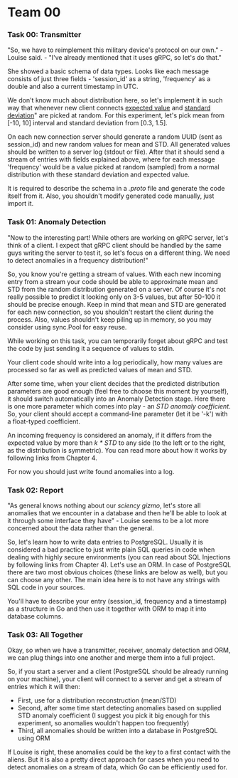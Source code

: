 # Team 00

<h3 id="ex00">Task 00: Transmitter</h3>

"So, we have to reimplement this military device's protocol on our own." - Louise said. - "I've already mentioned that it uses gRPC, so let's do that."

She showed a basic schema of data types. Looks like each message consists of just three fields - 'session_id' as a string, 'frequency' as a double and also a current timestamp in UTC.

We don't know much about distribution here, so let's implement it in such way that whenever new client connects [expected value](https://en.wikipedia.org/wiki/Expected_value) and [standard deviation](https://en.wikipedia.org/wiki/Standard_deviation)" are picked at random. For this experiment, let's pick mean from [-10, 10] interval and standard deviation from [0.3, 1.5].

On each new connection server should generate a random UUID (sent as session_id) and new random values for mean and STD. All generated values should be written to a server log (stdout or file). After that it should send a stream of entries with fields explained above, where for each message 'frequency' would be a value picked at random (sampled) from a normal distribution with these standard deviation and expected value.

It is required to describe the schema in a *.proto* file and generate the code itself from it. Also, you shouldn't modify generated code manually, just import it.

<h3 id="ex01">Task 01: Anomaly Detection</h3>

"Now to the interesting part! While others are working on gRPC server, let's think of a client. I expect that gRPC client should be handled by the same guys writing the server to test it, so let's focus on a different thing. We need to detect anomalies in a frequency distribution!"

So, you know you're getting a stream of values. With each new incoming entry from a stream your code should be able to approximate mean and STD from the random distribution generated on a server. Of course it's not really possible to predict it looking only on 3-5 values, but after 50-100 it should be precise enough. Keep in mind that mean and STD are generated for each new connection, so you shouldn't restart the client during the process. Also, values shouldn't keep piling up in memory, so you may consider using sync.Pool for easy reuse.

While working on this task, you can temporarily forget about gRPC and test the code by just sending it a sequence of values to stdin.

Your client code should write into a log periodically, how many values are processed so far as well as predicted values of mean and STD.

After some time, when your client decides that the predicted distribution parameters are good enough (feel free to choose this moment by yourself), it should switch automatically into an Anomaly Detection stage. Here there is one more parameter which comes into play - an *STD anomaly coefficient*. So, your client should accept a command-line parameter (let it be '-k') with a float-typed coefficient.

An incoming frequency is considered an anomaly, if it differs from the expected value by more than *k \* STD* to any side (to the left or to the right, as the distribution is symmetric). You can read more about how it works by following links from Chapter 4.

For now you should just write found anomalies into a log.

<h3 id="ex02">Task 02: Report</h3>

"As general knows nothing about our *sciency gizmo*, let's store all anomalies that we encounter in a database and then he'll be able to look at it through some interface they have" - Louise seems to be a lot more concerned about the data rather than the general.

So, let's learn how to write data entries to PostgreSQL. Usually it is considered a bad practice to just write plain SQL queries in code when dealing with highly secure environments (you can read about SQL Injections by following links from Chapter 4). Let's use an ORM. In case of PostgreSQL there are two most obvious choices (these links are below as well), but you can choose any other. The main idea here is to not have any strings with SQL code in your sources.

You'll have to describe your entry (session_id, frequency and a timestamp) as a structure in Go and then use it together with ORM to map it into database columns.

<h3 id="ex03">Task 03: All Together</h3>

Okay, so when we have a transmitter, receiver, anomaly detection and ORM, we can plug things into one another and merge them into a full project.

So, if you start a server and a client (PostgreSQL should be already running on your machine), your client will connect to a server and get a stream of entries which it will then:

- First, use for a distribution reconstruction (mean/STD)
- Second, after some time start detecting anomalies based on supplied STD anomaly coefficient (I suggest you pick it big enough for this experiment, so anomalies wouldn't happen too frequently)
- Third, all anomalies should be written into a database in PostgreSQL using ORM

If Louise is right, these anomalies could be the key to a first contact with the aliens. But it is also a pretty direct approach for cases when you need to detect anomalies on a stream of data, which Go can be efficiently used for.